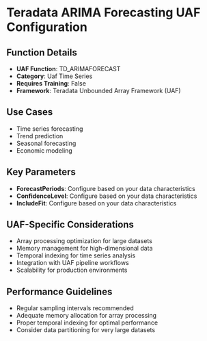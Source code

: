 # Teradata ARIMA Forecasting UAF Configuration

## Function Details
- **UAF Function**: TD_ARIMAFORECAST
- **Category**: Uaf Time Series
- **Requires Training**: False
- **Framework**: Teradata Unbounded Array Framework (UAF)

## Use Cases
- Time series forecasting
- Trend prediction
- Seasonal forecasting
- Economic modeling

## Key Parameters
- **ForecastPeriods**: Configure based on your data characteristics
- **ConfidenceLevel**: Configure based on your data characteristics
- **IncludeFit**: Configure based on your data characteristics

## UAF-Specific Considerations
- Array processing optimization for large datasets
- Memory management for high-dimensional data
- Temporal indexing for time series analysis
- Integration with UAF pipeline workflows
- Scalability for production environments

## Performance Guidelines
- Regular sampling intervals recommended
- Adequate memory allocation for array processing
- Proper temporal indexing for optimal performance
- Consider data partitioning for very large datasets
